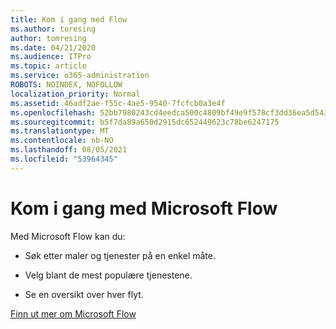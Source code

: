 ```yaml
---
title: Kom i gang med Flow
ms.author: toresing
author: tomresing
ms.date: 04/21/2020
ms.audience: ITPro
ms.topic: article
ms.service: o365-administration
ROBOTS: NOINDEX, NOFOLLOW
localization_priority: Normal
ms.assetid: 46adf2ae-f55c-4ae5-9540-7fcfcb0a3e4f
ms.openlocfilehash: 52bb7980243cd4eedca500c4809bf49e9f578cf3dd36ea5d543f0780c4606ff2
ms.sourcegitcommit: b5f7da89a650d2915dc652449623c78be6247175
ms.translationtype: MT
ms.contentlocale: nb-NO
ms.lasthandoff: 08/05/2021
ms.locfileid: "53964345"
---
```

# <a name="get-started-with-microsoft-flow"></a>Kom i gang med Microsoft Flow

Med Microsoft Flow kan du:
  
- Søk etter maler og tjenester på en enkel måte.
    
- Velg blant de mest populære tjenestene.
    
- Se en oversikt over hver flyt.
    
[Finn ut mer om Microsoft Flow](https://go.microsoft.com/fwlink/?linkid=874446)
  

